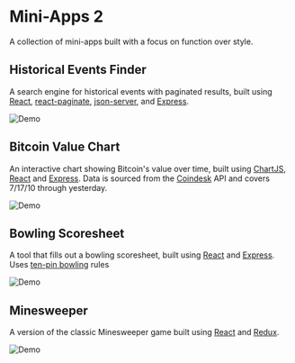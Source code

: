 # Mini-Apps 2

A collection of mini-apps built with a focus on function over style.

## Historical Events Finder

A search engine for historical events with paginated results, built using [React](https://reactjs.org/), [react-paginate](https://www.npmjs.com/package/react-paginate), [json-server](https://github.com/typicode/json-server), and [Express](http://expressjs.com/). 

![Demo](https://imgur.com/S7hBM5L.gif)

## Bitcoin Value Chart

An interactive chart showing Bitcoin's value over time, built using [ChartJS](https://www.chartjs.org/), [React](https://reactjs.org/) and [Express](http://expressjs.com/). Data is sourced from the [Coindesk](https://www.coindesk.com/price/bitcoin) API and covers 7/17/10 through yesterday.  

![Demo](https://imgur.com/HTZaYuR.gif)

## Bowling Scoresheet

A tool that fills out a bowling scoresheet, built using [React](https://reactjs.org/) and [Express](http://expressjs.com/). Uses [ten-pin bowling](https://en.wikipedia.org/wiki/Ten-pin_bowling) rules

![Demo](https://imgur.com/nQy3A8m.gif)

## Minesweeper

A version of the classic Minesweeper game built using [React](https://reactjs.org/) and [Redux](https://redux.js.org/).

![Demo](https://imgur.com/y6FGSST.gif)
